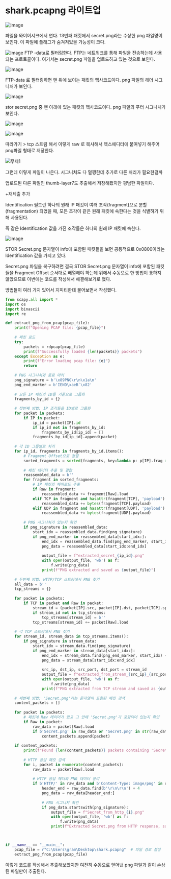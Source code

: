 shark.pcapng 라이트업
=====================


![image](https://github.com/user-attachments/assets/5d8db8b3-b45b-4d61-b149-523eb9996cae)

파일을 와이어샤크에서 연다. 13번째 패킷에서 secret.png라는 수상한 png 파일명이 보인다. 이 파일에 플래그가 숨겨져있을 가능성이 크다.


![image](https://github.com/user-attachments/assets/c8750294-042b-44e2-8bc9-43f0dc263245)
FTP -data로 필터링한다. FTP는 네트워크를 통해 파일을 전송하는데 사용되는 프로토콜이다. 여기서는 secret.png 파일을 업로드하고 있는 것으로 보인다. 

![image](https://github.com/user-attachments/assets/cfe22b66-4fc1-49ad-a8e9-8d1bd0f410af)

FTP-data 로 필터링하면 맨 위에 보이는 패킷의 헥사코드이다. png 파일의 헤더 시그니처가 보인다.

![image](https://github.com/user-attachments/assets/52d9fe96-7528-4c64-9658-d174a74226d8)

stor secret.png 중 맨 아래에 있는 패킷의 헥사코드이다. png 파일의 푸터 시그니처가 보인다.

![image](https://github.com/user-attachments/assets/834ec89b-99c4-49d1-b940-6bb4b6842d4a)

![image](https://github.com/user-attachments/assets/dbc5e8e9-a2e7-4959-b2b6-2314df759633)

따라가기 > tcp 스트림 해서 이렇게 raw 로 복사해서 헥스에디터에 붙여넣기 해주어 png파일 형태로 저장한다.

![무제1](https://github.com/user-attachments/assets/9689d611-5ba2-4966-93eb-d1d7b1ab4eb3)

그런데 이렇게 파일이 나온다. 시그니처도 다 멀쩡한데 추가로 다른 처리가 필요한걸까

업로드된 다른 파일인 thumb-layer7도 추출해서 저장해봤지만 평범한 파일이다.

+재제출 추가

Identification 필드란 하나의 원래 IP 패킷이 여러 조각(fragment)으로 분할(fragmentation) 되었을 때, 모든 조각이 같은 원래 패킷에 속한다는 것을 식별하기 위해 사용된다.

즉 같은 Identification 값을 가진 조각들은 하나의 원래 IP 패킷에 속한다. 

![image](https://github.com/user-attachments/assets/b612227e-b823-494c-a0dc-1cb40ee081d8)

STOR Secret.png 문자열이 info에 포함된 패킷들을 보면 공통적으로 0x0800이라는 Identification 값을 가지고 있다. 

Secret.png 파일을 복구하려면 결국 STOR Secret.png 문자열이 info에 포함된 패킷들을 
Fragment Offset 순서대로 배열해야 하는데 위에서 수동으로 한 방법이 통하지 않았으므로 이번에는
코드를 작성해서 해결해보기로 했다. 

방법들이 여러 가지 있어서 지피티한테 물어보면서 작성했다.

```python
from scapy.all import *
import os
import binascii
import re

def extract_png_from_pcap(pcap_file):
    print(f"Opening PCAP file: {pcap_file}")
    
    # 패킷 로드
    try:
        packets = rdpcap(pcap_file)
        print(f"Successfully loaded {len(packets)} packets")
    except Exception as e:
        print(f"Error loading pcap file: {e}")
        return
    
    # PNG 시그니처와 종료 마커
    png_signature = b'\x89PNG\r\n\x1a\n'
    png_end_marker = b'IEND\xaeB`\x82'
    
    # 모든 IP 패킷의 ID를 기준으로 그룹화
    fragments_by_id = {}
    
    # 첫번째 방법: IP 조각들을 ID별로 그룹화
    for packet in packets:
        if IP in packet:
            ip_id = packet[IP].id
            if ip_id not in fragments_by_id:
                fragments_by_id[ip_id] = []
            fragments_by_id[ip_id].append(packet)
    
    # 각 ID 그룹별로 처리
    for ip_id, fragments in fragments_by_id.items():
        # Fragment Offset으로 정렬
        sorted_fragments = sorted(fragments, key=lambda p: p[IP].frag if hasattr(p[IP], 'frag') else 0)
        
        # 패킷 데이터 추출 및 결합
        reassembled_data = b''
        for fragment in sorted_fragments:
            # IP 패킷의 페이로드 추출
            if Raw in fragment:
                reassembled_data += fragment[Raw].load
            elif TCP in fragment and hasattr(fragment[TCP], 'payload'):
                reassembled_data += bytes(fragment[TCP].payload)
            elif UDP in fragment and hasattr(fragment[UDP], 'payload'):
                reassembled_data += bytes(fragment[UDP].payload)
        
        # PNG 시그니처가 있는지 확인
        if png_signature in reassembled_data:
            start_idx = reassembled_data.find(png_signature)
            if png_end_marker in reassembled_data[start_idx:]:
                end_idx = reassembled_data.find(png_end_marker, start_idx) + len(png_end_marker)
                png_data = reassembled_data[start_idx:end_idx]
                
                output_file = f"extracted_secret_{ip_id}.png"
                with open(output_file, 'wb') as f:
                    f.write(png_data)
                print(f"PNG extracted and saved as {output_file}")
    
    # 두번째 방법: HTTP/TCP 스트림에서 PNG 찾기
    all_data = b''
    tcp_streams = {}
    
    for packet in packets:
        if TCP in packet and Raw in packet:
            stream_id = (packet[IP].src, packet[IP].dst, packet[TCP].sport, packet[TCP].dport)
            if stream_id not in tcp_streams:
                tcp_streams[stream_id] = b''
            tcp_streams[stream_id] += packet[Raw].load
    
    # 각 TCP 스트림에서 PNG 찾기
    for stream_id, stream_data in tcp_streams.items():
        if png_signature in stream_data:
            start_idx = stream_data.find(png_signature)
            if png_end_marker in stream_data[start_idx:]:
                end_idx = stream_data.find(png_end_marker, start_idx) + len(png_end_marker)
                png_data = stream_data[start_idx:end_idx]
                
                src_ip, dst_ip, src_port, dst_port = stream_id
                output_file = f"extracted_from_stream_{src_ip}_{src_port}_to_{dst_ip}_{dst_port}.png"
                with open(output_file, 'wb') as f:
                    f.write(png_data)
                print(f"PNG extracted from TCP stream and saved as {output_file}")
    
    # 세번째 방법: 'Secret.png'라는 문자열이 포함된 패킷 검색
    content_packets = []
    
    for packet in packets:
        # 패킷에 Raw 레이어가 있고 그 안에 'Secret.png'가 포함되어 있는지 확인
        if Raw in packet:
            raw_data = packet[Raw].load
            if b'Secret.png' in raw_data or 'Secret.png' in str(raw_data):
                content_packets.append(packet)
    
    if content_packets:
        print(f"Found {len(content_packets)} packets containing 'Secret.png' reference")
        
        # HTTP 응답 패킷 검색
        for i, packet in enumerate(content_packets):
            raw_data = packet[Raw].load
            
            # HTTP 응답 헤더와 PNG 데이터 분리
            if b'HTTP/' in raw_data and b'Content-Type: image/png' in raw_data:
                header_end = raw_data.find(b'\r\n\r\n') + 4
                png_data = raw_data[header_end:]
                
                # PNG 시그니처 확인
                if png_data.startswith(png_signature):
                    output_file = f"Secret_from_http_{i}.png"
                    with open(output_file, 'wb') as f:
                        f.write(png_data)
                    print(f"Extracted Secret.png from HTTP response, saved as {output_file}")
    


if __name__ == "__main__":
    pcap_file = r"C:\Users\gram\Desktop\shark.pcapng"  # 파일 경로 설정
    extract_png_from_pcap(pcap_file)

```

이렇게 코드를 작성해서 추출해보았지만 여전히 수동으로 얻어낸 png 파일과 같이 손상된 파일만이 추출된다.
